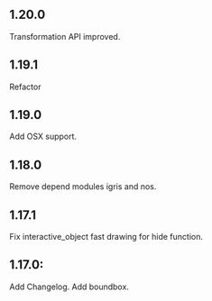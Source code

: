 ## 1.20.0 
Transformation API improved.

## 1.19.1
Refactor

## 1.19.0
Add OSX support.

## 1.18.0
Remove depend modules igris and nos.

## 1.17.1
Fix interactive_object fast drawing for hide function.

## 1.17.0:
Add Changelog.
Add boundbox.
